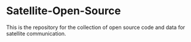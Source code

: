 # Satellite-Open-Source
This is the repository for the collection of open source code and data for satellite communication.
